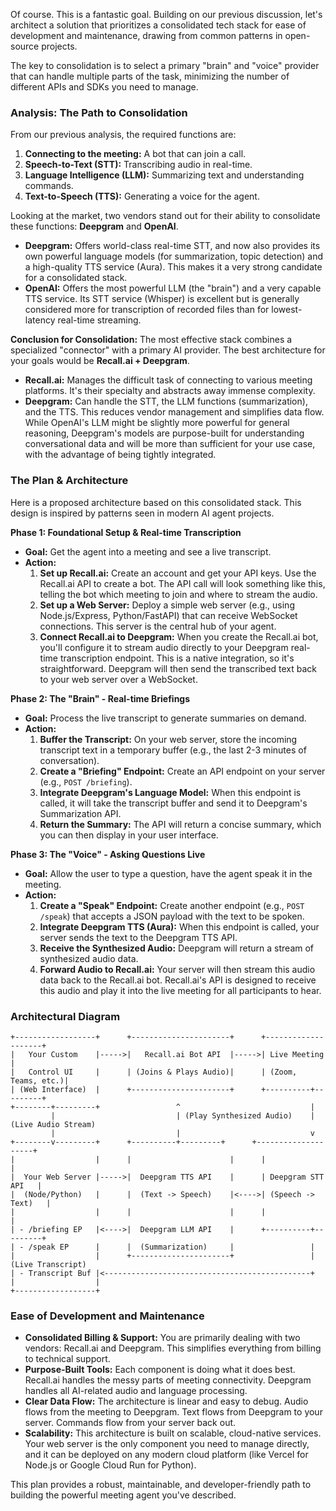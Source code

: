 Of course. This is a fantastic goal. Building on our previous discussion, let's architect a solution that prioritizes a consolidated tech stack for ease of development and maintenance, drawing from common patterns in open-source projects.

The key to consolidation is to select a primary "brain" and "voice" provider that can handle multiple parts of the task, minimizing the number of different APIs and SDKs you need to manage.

### Analysis: The Path to Consolidation

From our previous analysis, the required functions are:
1.  **Connecting to the meeting:** A bot that can join a call.
2.  **Speech-to-Text (STT):** Transcribing audio in real-time.
3.  **Language Intelligence (LLM):** Summarizing text and understanding commands.
4.  **Text-to-Speech (TTS):** Generating a voice for the agent.

Looking at the market, two vendors stand out for their ability to consolidate these functions: **Deepgram** and **OpenAI**.

*   **Deepgram:** Offers world-class real-time STT, and now also provides its own powerful language models (for summarization, topic detection) and a high-quality TTS service (Aura). This makes it a very strong candidate for a consolidated stack.
*   **OpenAI:** Offers the most powerful LLM (the "brain") and a very capable TTS service. Its STT service (Whisper) is excellent but is generally considered more for transcription of recorded files than for lowest-latency real-time streaming.

**Conclusion for Consolidation:** The most effective stack combines a specialized "connector" with a primary AI provider. The best architecture for your goals would be **Recall.ai + Deepgram**.

*   **Recall.ai:** Manages the difficult task of connecting to various meeting platforms. It's their specialty and abstracts away immense complexity.
*   **Deepgram:** Can handle the STT, the LLM functions (summarization), and the TTS. This reduces vendor management and simplifies data flow. While OpenAI's LLM might be slightly more powerful for general reasoning, Deepgram's models are purpose-built for understanding conversational data and will be more than sufficient for your use case, with the advantage of being tightly integrated.

### The Plan & Architecture

Here is a proposed architecture based on this consolidated stack. This design is inspired by patterns seen in modern AI agent projects.

**Phase 1: Foundational Setup & Real-time Transcription**
*   **Goal:** Get the agent into a meeting and see a live transcript.
*   **Action:**
    1.  **Set up Recall.ai:** Create an account and get your API keys. Use the Recall.ai API to create a bot. The API call will look something like this, telling the bot which meeting to join and where to stream the audio.
    2.  **Set up a Web Server:** Deploy a simple web server (e.g., using Node.js/Express, Python/FastAPI) that can receive WebSocket connections. This server is the central hub of your agent.
    3.  **Connect Recall.ai to Deepgram:** When you create the Recall.ai bot, you'll configure it to stream audio directly to your Deepgram real-time transcription endpoint. This is a native integration, so it's straightforward. Deepgram will then send the transcribed text back to your web server over a WebSocket.

**Phase 2: The "Brain" - Real-time Briefings**
*   **Goal:** Process the live transcript to generate summaries on demand.
*   **Action:**
    1.  **Buffer the Transcript:** On your web server, store the incoming transcript text in a temporary buffer (e.g., the last 2-3 minutes of conversation).
    2.  **Create a "Briefing" Endpoint:** Create an API endpoint on your server (e.g., `POST /briefing`).
    3.  **Integrate Deepgram's Language Model:** When this endpoint is called, it will take the transcript buffer and send it to Deepgram's Summarization API.
    4.  **Return the Summary:** The API will return a concise summary, which you can then display in your user interface.

**Phase 3: The "Voice" - Asking Questions Live**
*   **Goal:** Allow the user to type a question, have the agent speak it in the meeting.
*   **Action:**
    1.  **Create a "Speak" Endpoint:** Create another endpoint (e.g., `POST /speak`) that accepts a JSON payload with the text to be spoken.
    2.  **Integrate Deepgram TTS (Aura):** When this endpoint is called, your server sends the text to the Deepgram TTS API.
    3.  **Receive the Synthesized Audio:** Deepgram will return a stream of synthesized audio data.
    4.  **Forward Audio to Recall.ai:** Your server will then stream this audio data back to the Recall.ai bot. Recall.ai's API is designed to receive this audio and play it into the live meeting for all participants to hear.

### Architectural Diagram

```
+------------------+      +----------------------+      +--------------------+
|   Your Custom    |----->|   Recall.ai Bot API  |----->| Live Meeting       |
|   Control UI     |      | (Joins & Plays Audio)|      | (Zoom, Teams, etc.)|
| (Web Interface)  |      +----------------------+      +----------+---------+
+--------+---------+                 ^                             |
         |                           | (Play Synthesized Audio)    | (Live Audio Stream)
         |                           |                             v
+--------v---------+      +----------+---------+      +--------------------+
|                  |      |                      |      |                    |
|  Your Web Server |----->|  Deepgram TTS API    |      | Deepgram STT API   |
|  (Node/Python)   |      |  (Text -> Speech)    |<---->| (Speech -> Text)   |
|                  |      |                      |      |                    |
| - /briefing EP   |<---->|  Deepgram LLM API    |      +----------+---------+
| - /speak EP      |      |  (Summarization)     |                 |
|                  |      +----------------------+                 | (Live Transcript)
| - Transcript Buf |<----------------------------------------------+
|                  |
+------------------+
```

### Ease of Development and Maintenance

*   **Consolidated Billing & Support:** You are primarily dealing with two vendors: Recall.ai and Deepgram. This simplifies everything from billing to technical support.
*   **Purpose-Built Tools:** Each component is doing what it does best. Recall.ai handles the messy parts of meeting connectivity. Deepgram handles all AI-related audio and language processing.
*   **Clear Data Flow:** The architecture is linear and easy to debug. Audio flows from the meeting to Deepgram. Text flows from Deepgram to your server. Commands flow from your server back out.
*   **Scalability:** This architecture is built on scalable, cloud-native services. Your web server is the only component you need to manage directly, and it can be deployed on any modern cloud platform (like Vercel for Node.js or Google Cloud Run for Python).

This plan provides a robust, maintainable, and developer-friendly path to building the powerful meeting agent you've described.
